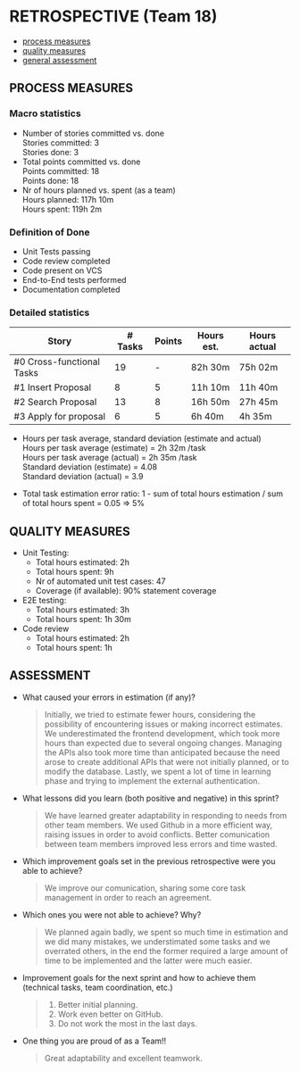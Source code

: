 RETROSPECTIVE (Team 18)
=====================================

- [process measures](#process-measures)
- [quality measures](#quality-measures)
- [general assessment](#assessment)

## PROCESS MEASURES 

### Macro statistics

- Number of stories committed vs. done
  <br>Stories committed: 3
  <br>Stories done: 3
- Total points committed vs. done
  <br>Points committed: 18
  <br>Points done: 18
- Nr of hours planned vs. spent (as a team)
  <br>Hours planned: 117h 10m
  <br>Hours spent: 119h 2m

### Definition of Done
 
- Unit Tests passing
- Code review completed
- Code present on VCS
- End-to-End tests performed
- Documentation completed

### Detailed statistics

| Story  | # Tasks | Points | Hours est. | Hours actual |
|--------|---------|--------|------------|--------------|
| #0 Cross-functional Tasks  |   19   |   -   |    82h 30m        |     75h 02m         | 
| #1 Insert Proposal   |      8   |    5   |    11h 10m        |     11h 40m         | 
| #2 Search Proposal     |   13      |    8    |     16h 50m       |      27h 45m        |
| #3 Apply for proposal      |   6      |    5    |     6h 40m      |      4h 35m        |



- Hours per task average, standard deviation (estimate and actual)
<br>Hours per task average (estimate) = 2h 32m /task
<br>Hours per task average (actual) = 2h 35m /task
<br>Standard deviation (estimate) = 4.08
<br>Standard deviation (actual) = 3.9

- Total task estimation error ratio: 1 - sum of total hours estimation / sum of total hours spent = 0.05 => 5%

  
## QUALITY MEASURES 

- Unit Testing:
  - Total hours estimated: 2h 
  - Total hours spent: 9h
  - Nr of automated unit test cases: 47
  - Coverage (if available): 90% statement coverage
- E2E testing:
  - Total hours estimated: 3h 
  - Total hours spent: 1h 30m
- Code review 
  - Total hours estimated: 2h
  - Total hours spent: 1h
  


## ASSESSMENT

- What caused your errors in estimation (if any)?
  > Initially, we tried to estimate fewer hours, considering the possibility of encountering issues or making incorrect estimates. We underestimated the frontend development, which took more hours than expected due to several ongoing changes. Managing the APIs also took more time than anticipated because the need arose to create additional APIs that were not initially planned, or to modify the database. Lastly, we spent a lot of time in learning phase and trying to implement the external authentication.

- What lessons did you learn (both positive and negative) in this sprint?
  > We have learned greater adaptability in responding to needs from other team members. We used Github in a more efficient way, raising issues in order to avoid conflicts. Better comunication between team members improved less errors and time wasted.

- Which improvement goals set in the previous retrospective were you able to achieve? 
  > We improve our comunication, sharing some core task management in order to reach an agreement.

- Which ones you were not able to achieve? Why?
  > We planned again badly, we spent so much time in estimation and we did many mistakes, we understimated some tasks and we overrated others, in the end the former required a large amount of time to be implemented and the latter were much easier.
- Improvement goals for the next sprint and how to achieve them (technical tasks, team coordination, etc.)

  > 1) Better initial planning.
  > 2) Work even better on GitHub.
  > 3) Do not work the most in the last days.

- One thing you are proud of as a Team!!
  > Great adaptability and excellent teamwork.
